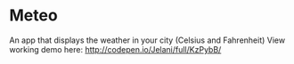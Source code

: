 # Meteo
An app that displays the weather in your city (Celsius and Fahrenheit)
View working demo here: http://codepen.io/Jelani/full/KzPybB/
